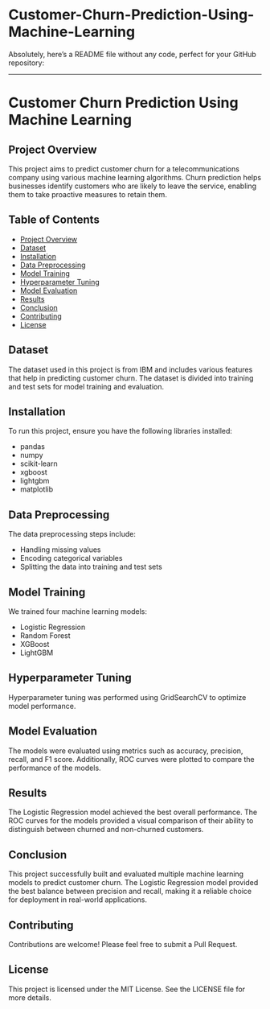 # Customer-Churn-Prediction-Using-Machine-Learning
Absolutely, here’s a README file without any code, perfect for your GitHub repository:

---

# Customer Churn Prediction Using Machine Learning

## Project Overview
This project aims to predict customer churn for a telecommunications company using various machine learning algorithms. Churn prediction helps businesses identify customers who are likely to leave the service, enabling them to take proactive measures to retain them.

## Table of Contents
- [Project Overview](#project-overview)
- [Dataset](#dataset)
- [Installation](#installation)
- [Data Preprocessing](#data-preprocessing)
- [Model Training](#model-training)
- [Hyperparameter Tuning](#hyperparameter-tuning)
- [Model Evaluation](#model-evaluation)
- [Results](#results)
- [Conclusion](#conclusion)
- [Contributing](#contributing)
- [License](#license)

## Dataset
The dataset used in this project is from IBM and includes various features that help in predicting customer churn. The dataset is divided into training and test sets for model training and evaluation.

## Installation
To run this project, ensure you have the following libraries installed:
- pandas
- numpy
- scikit-learn
- xgboost
- lightgbm
- matplotlib

## Data Preprocessing
The data preprocessing steps include:
- Handling missing values
- Encoding categorical variables
- Splitting the data into training and test sets

## Model Training
We trained four machine learning models:
- Logistic Regression
- Random Forest
- XGBoost
- LightGBM

## Hyperparameter Tuning
Hyperparameter tuning was performed using GridSearchCV to optimize model performance.

## Model Evaluation
The models were evaluated using metrics such as accuracy, precision, recall, and F1 score. Additionally, ROC curves were plotted to compare the performance of the models.

## Results
The Logistic Regression model achieved the best overall performance. The ROC curves for the models provided a visual comparison of their ability to distinguish between churned and non-churned customers.

## Conclusion
This project successfully built and evaluated multiple machine learning models to predict customer churn. The Logistic Regression model provided the best balance between precision and recall, making it a reliable choice for deployment in real-world applications.

## Contributing
Contributions are welcome! Please feel free to submit a Pull Request.

## License
This project is licensed under the MIT License. See the LICENSE file for more details.

